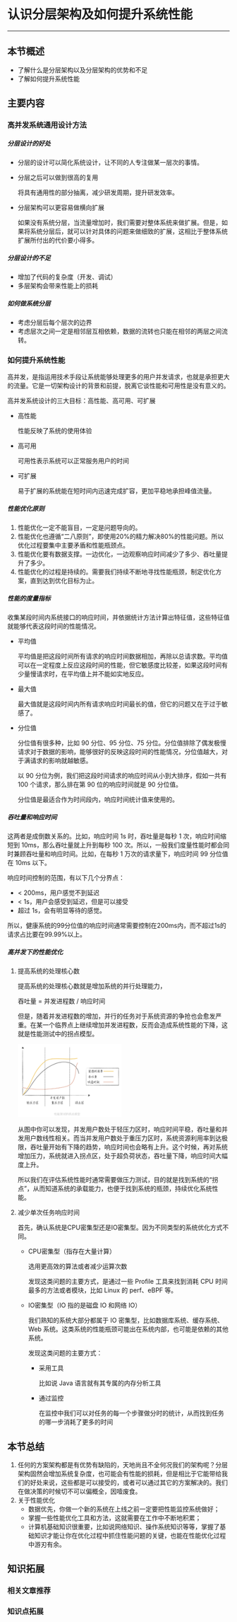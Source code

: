 # 认识分层架构及如何提升系统性能

------

## 本节概述

- 了解什么是分层架构以及分层架构的优势和不足
- 了解如何提升系统性能

## 主要内容

### 高并发系统通用设计方法

##### 分层设计的好处

- 分层的设计可以简化系统设计，让不同的人专注做某一层次的事情。

- 分层之后可以做到很高的复用

    将具有通用性的部分抽离，减少研发周期，提升研发效率。

- 分层架构可以更容易做横向扩展

    如果没有系统分层，当流量增加时，我们需要对整体系统来做扩展。但是，如果将系统分层后，就可以针对具体的问题来做细致的扩展，这相比于整体系统扩展所付出的代价要小得多。

##### 分层设计的不足

- 增加了代码的复杂度（开发、调试）
- 多层架构会带来性能上的损耗

##### 如何做系统分层

- 考虑分层后每个层次的边界
- 考虑层次之间一定是相邻层互相依赖，数据的流转也只能在相邻的两层之间流转。



### 如何提升系统性能

高并发，是指运用技术手段让系统能够处理更多的用户并发请求，也就是承担更大的流量。它是一切架构设计的背景和前提，脱离它谈性能和可用性是没有意义的。

高并发系统设计的三大目标：高性能、高可用、可扩展

- 高性能

    性能反映了系统的使用体验

- 高可用

    可用性表示系统可以正常服务用户的时间

- 可扩展

    易于扩展的系统能在短时间内迅速完成扩容，更加平稳地承担峰值流量。

##### 性能优化原则

1. 性能优化一定不能盲目，一定是问题导向的。
2. 性能优化也遵循“二八原则”，即使用20%的精力解决80%的性能问题。所以优化过程要集中主要矛盾和性能瓶颈点。
3. 性能优化要有数据支撑。一边优化，一边观察响应时间减少了多少、吞吐量提升了多少。
4. 性能优化的过程是持续的。需要我们持续不断地寻找性能瓶颈，制定优化方案，直到达到优化目标为止。

##### 性能的度量指标

收集某段时间内系统接口的响应时间，并依据统计方法计算出特征值，这些特征值就能够代表这段时间的性能情况。

- 平均值

    平均值是把这段时间所有请求的响应时间数据相加，再除以总请求数。平均值可以在一定程度上反应这段时间的性能，但它敏感度比较差，如果这段时间有少量慢请求时，在平均值上并不能如实地反应。

- 最大值

    最大值就是这段时间内所有请求响应时间最长的值，但它的问题又在于过于敏感了。

- 分位值

    分位值有很多种，比如 90 分位、95 分位、75 分位。分位值排除了偶发极慢请求对于数据的影响，能够很好的反映这段时间的性能情况，分位值越大，对于满请求的影响就越敏感。

    以 90 分位为例，我们把这段时间请求的响应时间从小到大排序，假如一共有 100 个请求，那么排在第 90 位的响应时间就是 90 分位值。

    分位值是最适合作为时间段内，响应时间统计值来使用的。

##### 吞吐量和响应时间

这两者是成倒数关系的。比如，响应时间 1s 时，吞吐量是每秒 1 次，响应时间缩短到 10ms，那么吞吐量就上升到每秒 100 次。所以，一般我们度量性能时都会同时兼顾吞吐量和响应时间。比如，在每秒 1 万次的请求量下，响应时间 99 分位值在 10ms 以下。

响应时间控制的范围，有以下几个分界点：

- < 200ms，用户感觉不到延迟
- < 1s，用户会感受到延迟，但是可以接受
- 超过 1s，会有明显等待的感觉。

所以，健康系统的99分位值的响应时间通常需要控制在200ms内，而不超过1s的请求占比要在99.99%以上。

##### 高并发下的性能优化

1. 提高系统的处理核心数

    提高系统的处理核心数就是增加系统的并行处理能力，

    吞吐量 = 并发进程数 / 响应时间

    但是，随着并发进程数的增加，并行的任务对于系统资源的争抢也会愈发严重。在某一个临界点上继续增加并发进程数，反而会造成系统性能的下降，这就是性能测试中的拐点模型。

    <img src="picture/03.%E8%AE%A4%E8%AF%86%E5%88%86%E5%B1%82%E6%9E%B6%E6%9E%84%E5%8F%8A%E5%A6%82%E4%BD%95%E6%8F%90%E5%8D%87%E7%B3%BB%E7%BB%9F%E6%80%A7%E8%83%BD/image-20210427171306491.png" alt="image-20210427171306491" style="zoom:23%;" />

    从图中你可以发现，并发用户数处于轻压力区时，响应时间平稳，吞吐量和并发用户数线性相关。而当并发用户数处于重压力区时，系统资源利用率到达极限，吞吐量开始有下降的趋势，响应时间也会略有上升。这个时候，再对系统增加压力，系统就进入拐点区，处于超负荷状态，吞吐量下降，响应时间大幅度上升。

    所以我们在评估系统性能时通常需要做压力测试，目的就是找到系统的“拐点”，从而知道系统的承载能力，也便于找到系统的瓶颈，持续优化系统性能。

2. 减少单次任务响应时间

    首先，确认系统是CPU密集型还是IO密集型。因为不同类型的系统优化方式不同。

    - CPU密集型（指存在大量计算）

        选用更高效的算法或者减少运算次数

        发现这类问题的主要方式，是通过一些 Profile 工具来找到消耗 CPU 时间最多的方法或者模块，比如 Linux 的 perf、eBPF 等。

    - IO密集型（IO 指的是磁盘 IO 和网络 IO）

        我们熟知的系统大部分都属于 IO 密集型，比如数据库系统、缓存系统、Web 系统。这类系统的性能瓶颈可能出在系统内部，也可能是依赖的其他系统。

        发现这类问题的主要方式：

        - 采用工具

            比如说 Java 语言就有其专属的内存分析工具

        - 通过监控

            在监控中我们可以对任务的每一个步骤做分时的统计，从而找到任务的哪一步消耗了更多的时间



## 本节总结

1. 任何的方案架构都是有优势有缺陷的，天地尚且不全何况我们的架构呢？分层架构固然会增加系统复杂度，也可能会有性能的损耗，但是相比于它能带给我们的好处来说，这些都是可以接受的，或者可以通过其它的方案解决的。我们在做决策的时候切不可以偏概全，因噎废食。
2. 关于性能优化
    - 数据优先，你做一个新的系统在上线之前一定要把性能监控系统做好；
    - 掌握一些性能优化工具和方法，这就需要在工作中不断地积累；
    - 计算机基础知识很重要，比如说网络知识、操作系统知识等等，掌握了基础知识才能让你在优化过程中抓住性能问题的关键，也能在性能优化过程中游刃有余。

## 知识拓展

### 相关文章推荐

### 知识点拓展



